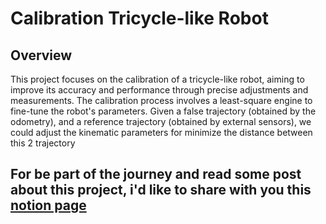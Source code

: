 # Calibration Tricycle-like Robot

## Overview

This project focuses on the calibration of a tricycle-like robot, aiming to improve its accuracy and performance through precise adjustments and measurements. The calibration process involves a least-square engine to fine-tune the robot's parameters. Given a false trajectory (obtained by the odometry), and a reference trajectory (obtained by external sensors), we could adjust the kinematic parameters for minimize the distance between this 2 trajectory

## For be part of the journey and read some post about this project, i'd like to share with you this [notion page](https://www.notion.so/Least-Square-Calibration-45e41b04b2284f6daa041cb857017fe2?pvs=4)
